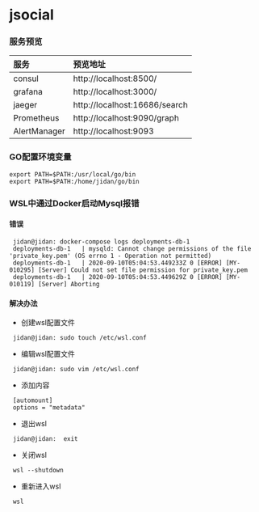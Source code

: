 # jsocial

### 服务预览
| 服务           | 预览地址                          |
|:-------------|:------------------------------|
| consul       | http://localhost:8500/        |
| grafana      | http://localhost:3000/        |
| jaeger       | http://localhost:16686/search |
| Prometheus   | http://localhost:9090/graph   |
| AlertManager | http://localhost:9093         |


### GO配置环境变量
```shell
export PATH=$PATH:/usr/local/go/bin
export PATH=$PATH:/home/jidan/go/bin
```
### WSL中通过Docker启动Mysql报错
#### 错误
```text
 jidan@jidan: docker-compose logs deployments-db-1
 deployments-db-1   | mysqld: Cannot change permissions of the file 'private_key.pem' (OS errno 1 - Operation not permitted)
 deployments-db-1   | 2020-09-10T05:04:53.449233Z 0 [ERROR] [MY-010295] [Server] Could not set file permission for private_key.pem
 deployments-db-1   | 2020-09-10T05:04:53.449629Z 0 [ERROR] [MY-010119] [Server] Aborting
```
#### 解决办法

* 创建wsl配置文件
```shell
 jidan@jidan: sudo touch /etc/wsl.conf
```
* 编辑wsl配置文件
```shell
 jidan@jidan: sudo vim /etc/wsl.conf
```
* 添加内容
```shell
 [automount]
 options = "metadata"
```
* 退出wsl
```shell
 jidan@jidan:  exit
```
* 关闭wsl
```shell
 wsl --shutdown
```
* 重新进入wsl
```shell
 wsl
```

